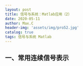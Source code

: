 ```yaml
---
layout: post
title: 信号与系统：Matlab应用（2）
date: 2020-05-11
author: Max.C
header-img: 'assets/img/pro52.jpg'
catalog: true
tags: 信号与系统 Matlab
---
```


## 一、常用连续信号表示

